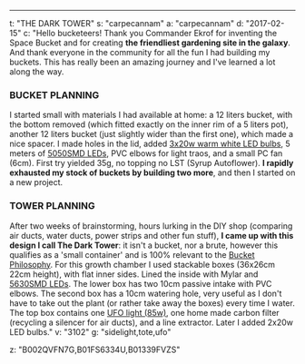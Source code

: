 ---
t: "THE DARK TOWER"
s: "carpecannam"
a: "carpecannam"
d: "2017-02-15"
c: "Hello bucketeers! Thank you Commander Ekrof for inventing the Space Bucket and for creating <strong>the friendliest gardening site in the galaxy</strong>. And thank everyone in the community for all the fun I had building my buckets. This has really been an amazing journey and I've learned a lot along the way. <h3>BUCKET PLANNING</h3>I started small with materials I had available at home: a 12 liters bucket, with the bottom removed (which fitted exactly on the inner rim of a 5 liters pot), another 12 liters bucket (just slightly wider than the first one), which made a nice spacer. I made holes in the lid, added <a href='http://amzn.to/1YlxtRS'>3x20w warm white LED bulbs</a>, 5 meters of <a href='http://amzn.to/1S9nZup'>5050SMD LEDs</a>, PVC elbows for light traos, and a small PC fan (6cm). First try yielded 35g, no topping no LST (Syrup Autoflower). <strong>I rapidly exhausted my stock of buckets by building two more</strong>, and then I started on a new project.<h3>TOWER PLANNING</h3>After two weeks of brainstorming, hours lurking in the DIY shop (comparing air ducts, water ducts, power strips and other fun stuff), <strong>I came up with this design I call The Dark Tower</strong>: it isn't a bucket, nor a brute, however this qualifies as a 'small container' and is 100% relevant to the <a href='/manifesto'>Bucket Philosophy</a>.
  For this growth chamber I used stackable boxes (36x26cm 22cm height), with flat inner sides. Lined the inside with Mylar and <a href='http://amzn.to/1S9o4hS'>5630SMD LEDs</a>. The lower box has two 10cm passive intake with PVC elbows. The second box has a 10cm watering hole, very useful as I don't have to take out the plant (or rather take away the boxes) every time I water. The top box contains one <a href='http://amzn.to/1YlxKnV'>UFO light (85w)</a>, one home made carbon filter (recycling a silencer for air ducts), and a line extractor. Later I added 2x20w LED bulbs."
v: "3102"
g: "sidelight,tote,ufo"

z: "B002QVFN7G,B01FS6334U,B01339FVZS"

